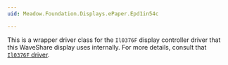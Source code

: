 ```yaml
---
uid: Meadow.Foundation.Displays.ePaper.Epd1in54c

---
```


This is a wrapper driver class for the `Il0376F` display controller driver that this WaveShare display uses internally. For more details, consult that [`Il0376F` driver](/docs/api/Meadow.Foundation/Meadow.Foundation.Displays.Il0376F.html).
